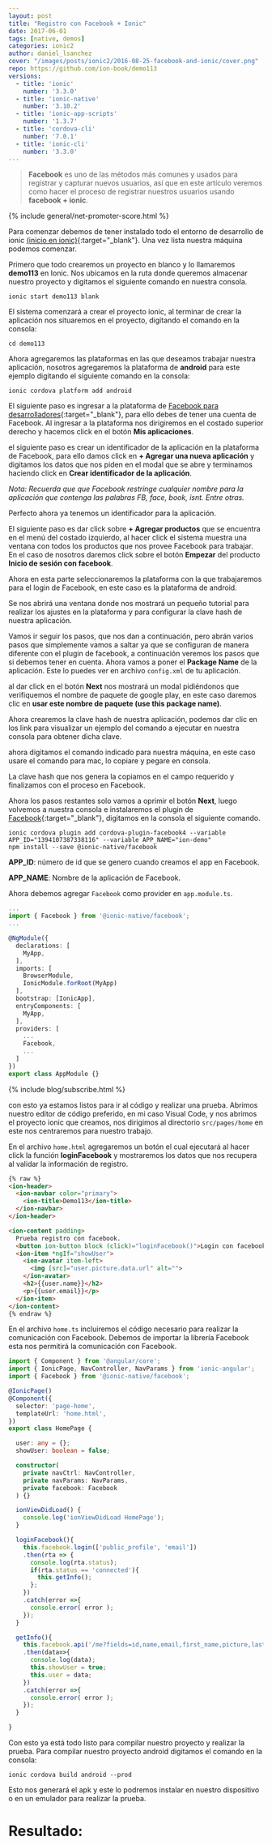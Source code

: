 ```yaml
---
layout: post
title: "Registro con Facebook + Ionic"
date: 2017-06-01
tags: [native, demos]
categories: ionic2
author: daniel_lsanchez
cover: "/images/posts/ionic2/2016-08-25-facebook-and-ionic/cover.png"
repo: https://github.com/ion-book/demo113
versions:
  - title: 'ionic'
    number: '3.3.0'
  - title: 'ionic-native'
    number: '3.10.2'
  - title: 'ionic-app-scripts'
    number: '1.3.7'
  - title: 'cordova-cli'
    number: '7.0.1'
  - title: 'ionic-cli'
    number: '3.3.0'
---
```


> **Facebook** es uno de las métodos más comunes y usados para registrar y capturar nuevos usuarios, así que en este artículo veremos como hacer el proceso de registrar nuestros usuarios usando **facebook + ionic**.

<amp-img width="800" height="450" layout="responsive" src="/images/posts/ionic2/2016-08-25-facebook-and-ionic/cover.png"></amp-img>

{% include general/net-promoter-score.html %} 

Para comenzar debemos de tener instalado todo el entorno de desarrollo de ionic [(inicio en ionic)](http://ionicframework.com/docs/intro/installation/){:target="_blank"}. Una vez lista nuestra máquina podemos comenzar.

Primero que todo crearemos un proyecto en blanco y lo llamaremos **demo113** en Ionic. Nos ubicamos en la ruta donde queremos almacenar nuestro proyecto y digitamos el siguiente comando en nuestra consola.

```
ionic start demo113 blank
```

El sistema comenzará a crear el proyecto ionic, al terminar de crear la aplicación nos situaremos en el proyecto, digitando el comando en la consola:

```
cd demo113
```

Ahora agregaremos las plataformas en las que deseamos trabajar nuestra aplicación, nosotros agregaremos la plataforma de **android** para este ejemplo digitando el siguiente comando en la consola:

```
ionic cordova platform add android
```

El siguiente paso es ingresar a la plataforma de [Facebook para desarrolladores](https://developers.facebook.com/){:target="_blank"}, para ello debes de tener una cuenta de Facebook. Al ingresar a la plataforma nos dirigiremos en el costado superior derecho y hacemos click en el botón **Mis aplicaciones**.

<amp-img width="1280" height="800" layout="responsive" src="/images/posts/ionic2/2016-08-25-facebook-and-ionic/screen1.png"></amp-img>

el siguiente paso es crear un identificador de la aplicación en la plataforma de Facebook, para ello damos click en **+ Agregar una nueva aplicación** y digitamos los datos que nos piden en el modal que se abre y terminamos haciendo click en **Crear identificador de la aplicación**.

<amp-img width="1280" height="800" layout="responsive" src="/images/posts/ionic2/2016-08-25-facebook-and-ionic/screen2.png"></amp-img>

*Nota: Recuerda que que Facebook restringe cualquier nombre para la aplicación que contenga las palabras FB, face, book, isnt. Entre otras.*

Perfecto ahora ya tenemos un identificador para la aplicación.

<amp-img width="1280" height="800" layout="responsive" src="/images/posts/ionic2/2016-08-25-facebook-and-ionic/screen3.png"></amp-img>

El siguiente paso es dar click sobre **+ Agregar productos** que se encuentra en el menú del costado izquierdo, al hacer click el sistema muestra una ventana con todos los productos que nos provee Facebook para trabajar. En el caso de nosotros daremos click sobre el botón **Empezar** del producto **Inicio de sesión con facebook**.

<amp-img width="1280" height="800" layout="responsive" src="/images/posts/ionic2/2016-08-25-facebook-and-ionic/screen4.png"></amp-img>

Ahora en esta parte seleccionaremos la plataforma con la que trabajaremos para el login de Facebook, en este caso es la plataforma de android.

<amp-img width="1280" height="800" layout="responsive" src="/images/posts/ionic2/2016-08-25-facebook-and-ionic/screen5.png"></amp-img>

Se nos abrirá una ventana donde nos mostrará un pequeño tutorial para realizar los ajustes en la plataforma  y para configurar la clave hash de nuestra aplicación.

<amp-img width="1280" height="800" layout="responsive" src="/images/posts/ionic2/2016-08-25-facebook-and-ionic/screen6.png"></amp-img>

Vamos ir seguir los pasos, que nos dan a continuación, pero abrán varios pasos que simplemente vamos a saltar ya que se configuran de manera diferente con el plugin de facebook, a continuación veremos los pasos que si debemos tener en cuenta. Ahora vamos a poner el **Package Name** de la aplicación. Este lo puedes ver en archivo `config.xml` de tu aplicación.

<amp-img width="1280" height="800" layout="responsive" src="/images/posts/ionic2/2016-08-25-facebook-and-ionic/screen7.png"></amp-img>

al dar click en el botón **Next** nos mostrará un modal pidiéndonos que verifiquemos el nombre de paquete de google play, en este caso daremos clic en **usar este nombre de paquete (use this package name)**.

<amp-img width="1280" height="800" layout="responsive" src="/images/posts/ionic2/2016-08-25-facebook-and-ionic/screen8.png"></amp-img>

Ahora crearemos la clave hash de nuestra aplicación, podemos dar clic en los link para visualizar un ejemplo del comando a ejecutar en nuestra consola para obtener dicha clave.

<amp-img width="1280" height="800" layout="responsive" src="/images/posts/ionic2/2016-08-25-facebook-and-ionic/screen9.png"></amp-img>

ahora digitamos el comando indicado para nuestra máquina, en este caso usare el comando para mac, lo copiare y pegare en consola.

<amp-img width="690" height="460" layout="responsive" src="/images/posts/ionic2/2016-08-25-facebook-and-ionic/screen10.png"></amp-img>

La clave hash que nos genera la copiamos en el campo requerido y finalizamos con el proceso en Facebook.

<amp-img width="1280" height="800" layout="responsive" src="/images/posts/ionic2/2016-08-25-facebook-and-ionic/screen11.png"></amp-img>

Ahora los pasos restantes solo vamos a oprimir el botón **Next**, luego volvemos a nuestra consola e instalaremos el plugin de [Facebook](https://ionicframework.com/docs/native/facebook/){:target="_blank"}, digitamos en la consola el siguiente comando.

```
ionic cordova plugin add cordova-plugin-facebook4 --variable APP_ID="1394107387338116" --variable APP_NAME="ion-demo"
npm install --save @ionic-native/facebook
```

**APP_ID**: número de id que se genero cuando creamos el app en Facebook.

**APP_NAME**: Nombre de la aplicación de Facebook.

<amp-img width="803" height="307" layout="responsive" src="/images/posts/ionic2/2016-08-25-facebook-and-ionic/screen12.png"></amp-img>

Ahora debemos agregar `Facebook` como provider en `app.module.ts`.

```ts
...
import { Facebook } from '@ionic-native/facebook';
...

@NgModule({
  declarations: [
    MyApp,
  ],
  imports: [
    BrowserModule,
    IonicModule.forRoot(MyApp)
  ],
  bootstrap: [IonicApp],
  entryComponents: [
    MyApp,
  ],
  providers: [
    ...
    Facebook,
    ...
  ]
})
export class AppModule {}
```

{% include blog/subscribe.html %}

con esto ya estamos listos para ir al código y realizar una prueba. Abrimos nuestro editor de código preferido, en mi caso Visual Code, y nos abrimos el proyecto ionic que creamos, nos dirigimos al directorio `src/pages/home` en este nos centraremos para nuestro trabajo.

En el archivo `home.html` agregaremos un botón el cual ejecutará al hacer click la función **loginFacebook** y mostraremos los datos que nos recupera al validar la información de registro.

```html
{% raw %}
<ion-header>
  <ion-navbar color="primary">
    <ion-title>Demo113</ion-title>
  </ion-navbar>
</ion-header>

<ion-content padding>
  Prueba registro con facebook.
  <button ion-button block (click)="loginFacebook()">Login con facebook</button>
  <ion-item *ngIf="showUser">
    <ion-avatar item-left>
      <img [src]="user.picture.data.url" alt="">
    </ion-avatar>
    <h2>{{user.name}}</h2>
    <p>{{user.email}}</p>
  </ion-item>
</ion-content>
{% endraw %}
```

En el archivo `home.ts` incluiremos el código necesario para realizar la comunicación con Facebook. Debemos de importar la librería Facebook esta nos permitirá la comunicación con Facebook.

```ts
import { Component } from '@angular/core';
import { IonicPage, NavController, NavParams } from 'ionic-angular';
import { Facebook } from '@ionic-native/facebook';

@IonicPage()
@Component({
  selector: 'page-home',
  templateUrl: 'home.html',
})
export class HomePage {

  user: any = {};
  showUser: boolean = false;

  constructor(
    private navCtrl: NavController,
    private navParams: NavParams,
    private facebook: Facebook
  ) {}

  ionViewDidLoad() {
    console.log('ionViewDidLoad HomePage');
  }

  loginFacebook(){
    this.facebook.login(['public_profile', 'email'])
    .then(rta => {
      console.log(rta.status);
      if(rta.status == 'connected'){
        this.getInfo();
      };
    })
    .catch(error =>{
      console.error( error );
    });
  }

  getInfo(){
    this.facebook.api('/me?fields=id,name,email,first_name,picture,last_name,gender',['public_profile','email'])
    .then(data=>{
      console.log(data);
      this.showUser = true; 
      this.user = data;
    })
    .catch(error =>{
      console.error( error );
    });
  }

}
```

Con esto ya está todo listo para compilar nuestro proyecto y realizar la prueba. 
Para compilar nuestro proyecto android digitamos el comando en la consola:

```
ionic cordova build android --prod
```

Esto nos generará el apk y este lo podremos instalar en nuestro dispositivo o en un emulador para realizar la prueba.

# Resultado:

<div class="row wrap">
  <div class="col col-100 col-md-33 col-lg-33">
    <amp-img width="720" height="1280" layout="responsive" src="/images/posts/ionic2/2016-08-25-facebook-and-ionic/screen14.png"></amp-img>
  </div>
  <div class="col col-100 col-md-33 col-lg-33">
   <amp-img width="720" height="1280" layout="responsive" src="/images/posts/ionic2/2016-08-25-facebook-and-ionic/screen15.png"></amp-img>
  </div>
  <div class="col col-100 col-md-33 col-lg-33">
   <amp-img width="720" height="1280" layout="responsive" src="/images/posts/ionic2/2016-08-25-facebook-and-ionic/screen16.png"></amp-img>
  </div>
</div>
<amp-img width="1280" height="800" layout="responsive" src="/images/posts/ionic2/2016-08-25-facebook-and-ionic/screen13.png"></amp-img>